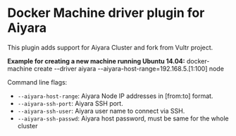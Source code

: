 # Docker Machine driver plugin for Aiyara

This plugin adds support for Aiyara Cluster and fork from Vultr project.

**Example for creating a new machine running Ubuntu 14.04:**
    docker-machine create --driver aiyara --aiyara-host-range=192.168.5.[1:100] node

Command line flags:

 - `--aiyara-host-range`: Aiyara Node IP addresses in [from:to] format.
 - `--aiyara-ssh-port`: Aiyara SSH port.
 - `--aiyara-ssh-user`: Aiyara user name to connect via SSH.
 - `--aiyara-ssh-passwd`: Aiyara host password, must be same for the whole cluster